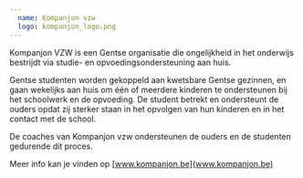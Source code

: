 ```yaml
---
  name: Kompanjon vzw
  logo: kompanjon_logo.png
---
```

Kompanjon VZW is een Gentse organisatie die ongelijkheid in het onderwijs bestrijdt via studie- en opvoedingsondersteuning aan huis.

Gentse studenten worden gekoppeld aan kwetsbare Gentse gezinnen, en gaan wekelijks aan huis om één of meerdere kinderen te ondersteunen bij het schoolwerk en de opvoeding. De student betrekt en ondersteunt de ouders opdat zij sterker staan in het opvolgen van hun kinderen en in het contact met de school.

De coaches van Kompanjon vzw ondersteunen de ouders en de studenten gedurende dit proces.

Meer info kan je vinden op [www.kompanjon.be](www.kompanjon.be)
